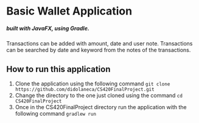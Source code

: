 # Basic Wallet Application 
#####     built with JavaFX, using Gradle.
Transactions can be added with amount, date and user note. Transactions can be searched by date and keyword from the notes of the transactions.
## How to run this application
1. Clone the application using the following command `git clone https://github.com/didolaneca/CS420FinalProject.git`
2. Change the directory to the one just cloned using the command `cd CS420FinalProject`
3. Once in the CS420FinalProject directory run the application with the following command `gradlew run`

